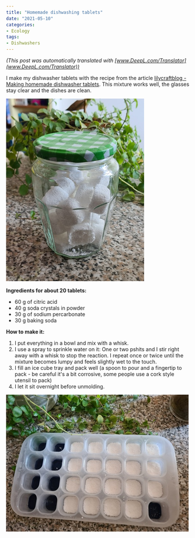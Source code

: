 ```yaml
---
title: "Homemade dishwashing tablets"
date: "2021-05-10"
categories: 
- Ecology
tags: 
- Dishwashers
---
```


_(This post was automatically translated with [www.DeepL.com/Translator](www.DeepL.com/Translator))_

I make my dishwasher tablets with the recipe from the article [lilycraftblog - Making homemade dishwasher tablets](https://lilycraftblog.com/faire-des-tablettes-lave-vaisselle-maison/).
This mixture works well, the glasses stay clear and the dishes are clean.

<!--more-->

![galets_lave_vaisselle_1](galets_lave_vaisselle_1.jpg)


**Ingredients for about 20 tablets:**

- 60 g of citric acid
- 40 g soda crystals in powder
- 30 g of sodium percarbonate
- 30 g baking soda

**How to make it:**

1. I put everything in a bowl and mix with a whisk.
2. I use a spray to sprinkle water on it: One or two pshits and I stir right away with a whisk to stop the reaction. I repeat once or twice until the mixture becomes lumpy and feels slightly wet to the touch.
3. I fill an ice cube tray and pack well (a spoon to pour and a fingertip to pack - be careful it's a bit corrosive, some people use a cork style utensil to pack)
4. I let it sit overnight before unmolding.

![galets_lave_vaisselle_2](galets_lave_vaisselle_2.jpg)
